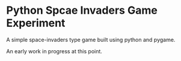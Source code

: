# Python Spcae Invaders Game Experiment

A simple space-invaders type game built using python and pygame. 

An early work in progress at this point. 
